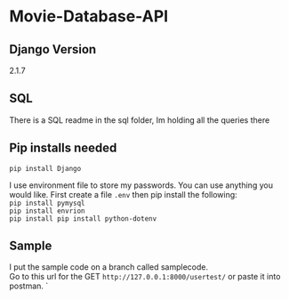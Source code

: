 # Movie-Database-API

## Django Version  
2.1.7

## SQL  
There is a SQL readme in the sql folder, Im holding all the queries there

## Pip installs needed  
`pip install Django`  

I use environment file to store my passwords. You can use anything you would like. First create a file `.env` then pip install the following:  
`pip install pymysql`  
`pip install envrion`  
`pip install pip install python-dotenv`  
  
## Sample  
I put the sample code on a branch called samplecode.  
Go to this url for the GET `http://127.0.0.1:8000/usertest/` or paste it into postman.
`


